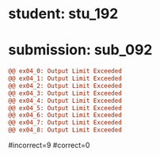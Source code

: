# student: stu_192
# submission: sub_092

```diff
@@ ex04_0: Output Limit Exceeded
@@ ex04_1: Output Limit Exceeded
@@ ex04_2: Output Limit Exceeded
@@ ex04_3: Output Limit Exceeded
@@ ex04_4: Output Limit Exceeded
@@ ex04_5: Output Limit Exceeded
@@ ex04_6: Output Limit Exceeded
@@ ex04_7: Output Limit Exceeded
@@ ex04_8: Output Limit Exceeded
```
#incorrect=9
#correct=0
